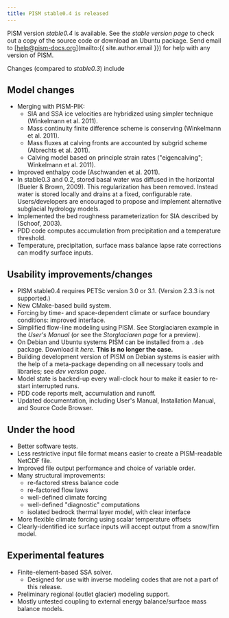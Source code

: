 ```yaml
---
title: PISM stable0.4 is released
---
```


PISM version *stable0.4* is available. See the *stable version page*
to check out a copy of the source code or download an Ubuntu package.
Send email to [help@pism-docs.org](mailto:{{ site.author.email }}) for
help with any version of PISM.

Changes (compared to *stable0.3*) include

## Model changes

* Merging with PISM-PIK:
   * SIA and SSA ice velocities are hybridized using simpler technique (Winkelmann et al. 2011).
   * Mass continuity finite difference scheme is conserving (Winkelmann et al. 2011).
   * Mass fluxes at calving fronts are accounted by subgrid scheme (Albrechts et al. 2011).
   * Calving model based on principle strain rates ("eigencalving"; Winkelmann et al. 2011).
* Improved enthalpy code (Aschwanden et al. 2011).
* In stable0.3 and 0.2, stored basal water was diffused in the horizontal (Bueler & Brown, 2009).  This regularization has been removed.  Instead water is stored locally and drains at a fixed, configurable rate.  Users/developers are encouraged to propose and implement alternative subglacial hydrology models.
* Implemented the bed roughness parameterization for SIA described by (Schoof, 2003).
* PDD code computes accumulation from precipitation and a temperature threshold.
* Temperature, precipitation, surface mass balance lapse rate corrections can modify surface inputs.

## Usability improvements/changes

* PISM stable0.4 requires PETSc version 3.0 or 3.1.  (Version 2.3.3 is not supported.)
* New CMake-based build system.
* Forcing by time- and space-dependent climate or surface boundary conditions: improved interface.
* Simplified flow-line modeling using PISM. See Storglaciaren example
  in the *User's Manual* (or see the *Storglaciaren page* for a
  preview).
* On Debian and Ubuntu systems PISM can be installed from a `.deb` package.  Download it *here*. **This is no longer the case.**
* Building development version of PISM on Debian systems is easier with the help of a meta-package depending on all necessary tools and libraries; see *dev version page*.
* Model state is backed-up every wall-clock hour to make it easier to re-start interrupted runs.
* PDD code reports melt, accumulation and runoff.
* Updated documentation, including User's Manual, Installation Manual, and Source Code Browser.

## Under the hood

* Better software tests.
* Less restrictive input file format means easier to create a PISM-readable NetCDF file.
* Improved file output performance and choice of variable order.
* Many structural improvements:
   * re-factored stress balance code
   * re-factored flow laws
   * well-defined climate forcing
   * well-defined "diagnostic" computations
   * isolated bedrock thermal layer model, with clear interface
* More flexible climate forcing using scalar temperature offsets
* Clearly-identified ice surface inputs will accept output from a snow/firn model.

## Experimental features

* Finite-element-based SSA solver.
   * Designed for use with inverse modeling codes that are not a part of this release.
* Preliminary regional (outlet glacier) modeling support.
* Mostly untested coupling to external energy balance/surface mass balance models.

